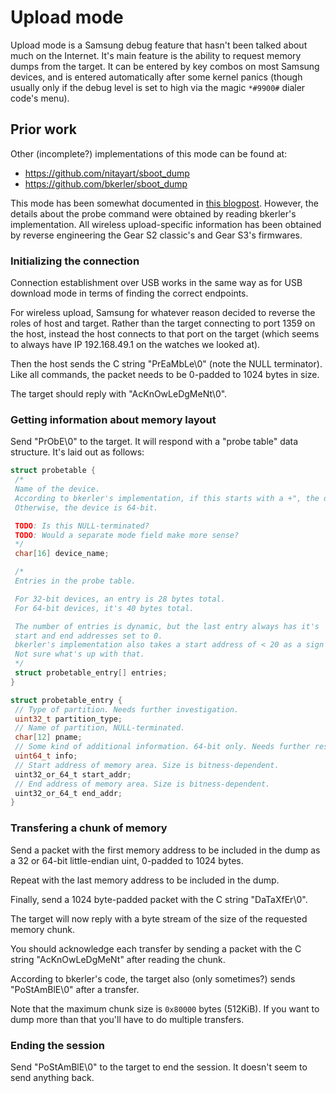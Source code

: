 # Upload mode

Upload mode is a Samsung debug feature that hasn't been talked about much on the Internet. It's main feature is the ability to request memory dumps from the target. It can be entered by key combos on most Samsung devices, and is entered automatically after some kernel panics (though usually only if the debug level is set to high via the magic `*#9900#` dialer code's menu).

## Prior work

Other (incomplete?) implementations of this mode can be found at:

* <https://github.com/nitayart/sboot_dump>
* <https://github.com/bkerler/sboot_dump>

This mode has been somewhat documented in [this blogpost](https://hexdetective.blogspot.com/2017/02/exploiting-android-s-boot-getting.html). However, the details about the probe command were obtained by reading bkerler's implementation. All wireless upload-specific information has been obtained by reverse engineering the Gear S2 classic's and Gear S3's firmwares.

### Initializing the connection

Connection establishment over USB works in the same way as for USB download mode in terms of finding the correct endpoints.

For wireless upload, Samsung for whatever reason decided to reverse the roles of host and target. Rather than the target connecting to port 1359 on the host, instead the host connects to that port on the target (which seems to always have IP 192.168.49.1 on the watches we looked at).

Then the host sends the C string "PrEaMbLe\0" (note the NULL terminator). Like all commands, the packet needs to be 0-padded to 1024 bytes in size.

The target should reply with "AcKnOwLeDgMeNt\0".

### Getting information about memory layout

Send "PrObE\0" to the target. It will respond with a "probe table" data structure. It's laid out as follows:

```C
struct probetable {
 /*
 Name of the device.
 According to bkerler's implementation, if this starts with a +", the device is 32-bit.
 Otherwise, the device is 64-bit.

 TODO: Is this NULL-terminated?
 TODO: Would a separate mode field make more sense?
 */
 char[16] device_name;

 /*
 Entries in the probe table.

 For 32-bit devices, an entry is 28 bytes total.
 For 64-bit devices, it's 40 bytes total.

 The number of entries is dynamic, but the last entry always has it's
 start and end addresses set to 0.
 bkerler's implementation also takes a start address of < 20 as a sign to end.
 Not sure what's up with that.
 */
 struct probetable_entry[] entries;
}

struct probetable_entry {
 // Type of partition. Needs further investigation.
 uint32_t partition_type;
 // Name of partition, NULL-terminated.
 char[12] pname;
 // Some kind of additional information. 64-bit only. Needs further research.
 uint64_t info;
 // Start address of memory area. Size is bitness-dependent.
 uint32_or_64_t start_addr;
 // End address of memory area. Size is bitness-dependent.
 uint32_or_64_t end_addr;
}
```

### Transfering a chunk of memory

Send a packet with the first memory address to be included in the dump as a 32 or 64-bit little-endian uint, 0-padded to 1024 bytes.

Repeat with the last memory address to be included in the dump.

Finally, send a 1024 byte-padded packet with the C string "DaTaXfEr\0".

The target will now reply with a byte stream of the size of the requested memory chunk.

You should acknowledge each transfer by sending a packet with the C string "AcKnOwLeDgMeNt"
after reading the chunk.

According to bkerler's code, the target also (only sometimes?) sends "PoStAmBlE\0" after a transfer.

Note that the maximum chunk size is `0x80000` bytes (512KiB).
If you want to dump more than that you'll have to do multiple transfers.

### Ending the session

Send "PoStAmBlE\0" to the target to end the session. It doesn't seem to send anything back.
